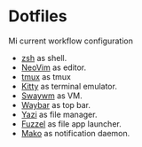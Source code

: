 # Dotfiles

Mi current workflow configuration

* [zsh]() as shell.
* [NeoVim](https://neovim.io) as editor.
* [tmux](https://github.com/tmux/tmux/wiki) as tmux
* [Kitty](https://sw.kovidgoyal.net/kitty/) as terminal emulator.
* [Swaywm](https://swaywm.org/) as VM.
* [Waybar](https://github.com/Alexays/Waybar) as top bar.
* [Yazi](https://yazi-rs.github.io/) as file manager.
* [Fuzzel](https://yazi-rs.github.io/) as file app launcher.
* [Mako](https://github.com/emersion/mako) as notification daemon.
